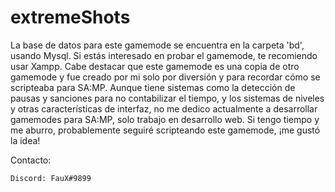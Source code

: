 # extremeShots
La base de datos para este gamemode se encuentra en la carpeta 'bd', usando Mysql. Si estás interesado en probar el gamemode, te recomiendo usar Xampp. Cabe destacar que este gamemode es una copia de otro gamemode y fue creado por mi solo por diversión y para recordar cómo se scripteaba para SA:MP. Aunque tiene sistemas como la detección de pausas y sanciones para no contabilizar el tiempo, y los sistemas de niveles y otras características de interfaz, no me dedico actualmente a desarrollar gamemodes para SA:MP, solo trabajo en desarrollo web. Si tengo tiempo y me aburro, probablemente seguiré scripteando este gamemode, ¡me gustó la idea!

Contacto:

    Discord: FauX#9899